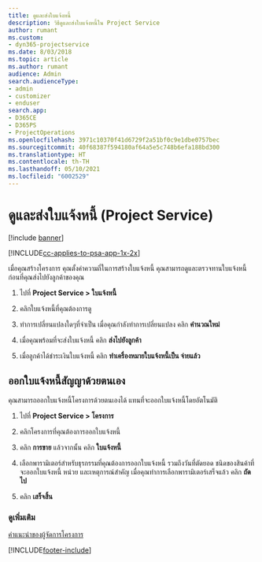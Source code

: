 ```yaml
---
title: ดูและส่งใบแจ้งหนี้
description: วิธีดูและส่งใบแจ้งหนี้ใน Project Service
author: rumant
ms.custom:
- dyn365-projectservice
ms.date: 8/03/2018
ms.topic: article
ms.author: rumant
audience: Admin
search.audienceType:
- admin
- customizer
- enduser
search.app:
- D365CE
- D365PS
- ProjectOperations
ms.openlocfilehash: 3971c10370f41d6729f2a51bf0c9e1dbe0757bec
ms.sourcegitcommit: 40f68387f594180af64a5e5c748b6efa188bd300
ms.translationtype: HT
ms.contentlocale: th-TH
ms.lasthandoff: 05/10/2021
ms.locfileid: "6002529"
---
```

# <a name="view-and-send-invoices-project-service"></a>ดูและส่งใบแจ้งหนี้ (Project Service)

[!include [banner](../includes/psa-now-project-operations.md)]

[!INCLUDE[cc-applies-to-psa-app-1x-2x](../includes/cc-applies-to-psa-app-1x-2x.md)]

เมื่อคุณสร้างโครงการ คุณตั้งค่าความถี่ในการสร้างใบแจ้งหนี้ คุณสามารถดูและตรวจทานใบแจ้งหนี้ ก่อนที่คุณส่งไปยังลูกค้าของคุณ  
  
1.  ไปที่ **Project Service > ใบแจ้งหนี้**  
  
2.  คลิกใบแจ้งหนี้ที่คุณต้องการดู  
  
3.  ทำการเปลี่ยนแปลงใดๆที่จำเป็น เมื่อคุณกำลังทำการเปลี่ยนแปลง คลิก **คำนวณใหม่**  
  
4.  เมื่อคุณพร้อมที่จะส่งใบแจ้งหนี้ คลิก **ส่งไปยังลูกค้า**  
  
5.  เมื่อลูกค้าได้ชำระเงินใบแจ้งหนี้ คลิก **ทำเครื่องหมายใบแจ้งหนี้เป็น จ่ายแล้ว**  
  
## <a name="manually-invoice-a-contract"></a>ออกใบแจ้งหนี้สัญญาด้วยตนเอง  
 คุณสามารถออกใบแจ้งหนี้โครงการด้วยตนเองได้ แทนที่จะออกใบแจ้งหนี้โดยอัตโนมัติ  
  
1.  ไปที่ **Project Service > โครงการ**  
  
2.  คลิกโครงการที่คุณต้องการออกใบแจ้งหนี้  
  
3.  คลิก **การขาย** แล้วจากนั้น คลิก **ใบแจ้งหนี้**  
  
4.  เลือกพารามิเตอร์สำหรับธุรกรรมที่คุณต้องการออกใบแจ้งหนี้ รวมถึงวันที่ตัดยอด ชนิดของสินค้าที่จะออกใบแจ้งหนี้ หน่วย และเหตุการณ์สำคัญ เมื่อคุณทำการเลือกพารามิเตอร์เสร็จแล้ว คลิก **ถัดไป**  
  
5.  คลิก **เสร็จสิ้น**  
  
### <a name="see-also"></a>ดูเพิ่มเติม  
 [คำแนะนำของผู้จัดการโครงการ](../psa/project-manager-guide.md)


[!INCLUDE[footer-include](../includes/footer-banner.md)]
